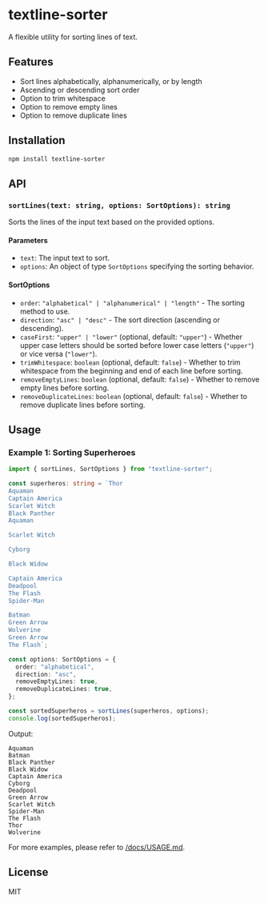 # textline-sorter

A flexible utility for sorting lines of text.

## Features

- Sort lines alphabetically, alphanumerically, or by length
- Ascending or descending sort order
- Option to trim whitespace
- Option to remove empty lines
- Option to remove duplicate lines

## Installation

```bash
npm install textline-sorter
```

## API

### `sortLines(text: string, options: SortOptions): string`

Sorts the lines of the input text based on the provided options.

#### Parameters

- `text`: The input text to sort.
- `options`: An object of type `SortOptions` specifying the sorting behavior.

#### SortOptions

- `order`: `"alphabetical" | "alphanumerical" | "length"` - The sorting method to use.
- `direction`: `"asc" | "desc"` - The sort direction (ascending or descending).
- `caseFirst`: `"upper" | "lower"` (optional, default: `"upper"`) - Whether upper case letters should be sorted before lower case letters (`"upper"`) or vice versa (`"lower"`).
- `trimWhitespace`: `boolean` (optional, default: `false`) - Whether to trim whitespace from the beginning and end of each line before sorting.
- `removeEmptyLines`: `boolean` (optional, default: `false`) - Whether to remove empty lines before sorting.
- `removeDuplicateLines`: `boolean` (optional, default: `false`) - Whether to remove duplicate lines before sorting.

## Usage

### Example 1: Sorting Superheroes

```typescript
import { sortLines, SortOptions } from "textline-sorter";

const superheros: string = `Thor
Aquaman
Captain America
Scarlet Witch
Black Panther
Aquaman

Scarlet Witch

Cyborg

Black Widow

Captain America
Deadpool
The Flash
Spider-Man

Batman
Green Arrow
Wolverine
Green Arrow
The Flash`;

const options: SortOptions = {
  order: "alphabetical",
  direction: "asc",
  removeEmptyLines: true,
  removeDuplicateLines: true,
};

const sortedSuperheros = sortLines(superheros, options);
console.log(sortedSuperheros);
```

Output:

```
Aquaman
Batman
Black Panther
Black Widow
Captain America
Cyborg
Deadpool
Green Arrow
Scarlet Witch
Spider-Man
The Flash
Thor
Wolverine
```

For more examples, please refer to [/docs/USAGE.md](/docs/USAGE.md).

## License

MIT
